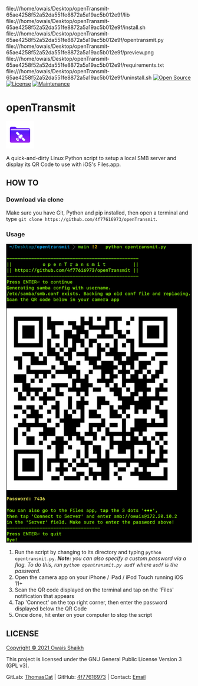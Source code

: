 file:///home/owais/Desktop/openTransmit-65ae4258f52a52da551fe8872a5a19ac5b012e9f/lib
file:///home/owais/Desktop/openTransmit-65ae4258f52a52da551fe8872a5a19ac5b012e9f/install.sh
file:///home/owais/Desktop/openTransmit-65ae4258f52a52da551fe8872a5a19ac5b012e9f/opentransmit.py
file:///home/owais/Desktop/openTransmit-65ae4258f52a52da551fe8872a5a19ac5b012e9f/preview.png
file:///home/owais/Desktop/openTransmit-65ae4258f52a52da551fe8872a5a19ac5b012e9f/requirements.txt
file:///home/owais/Desktop/openTransmit-65ae4258f52a52da551fe8872a5a19ac5b012e9f/uninstall.sh
[![Open Source](https://img.shields.io/badge/Open%20Source-Yes-blue?style=flat&logo=github)](https://opensource.org/)
[![License](https://img.shields.io/badge/License-GPLv3-purple?style=flat&logo=libreoffice)](LICENSE)
[![Maintenance](https://img.shields.io/badge/Maintained-Yes-green.svg?style=flat&logo=symantec)](https://github.com/4f77616973/GetPerms/graphs/commit-activity)
<!--[![Build Status](https://github.com/4f77616973/openTransmit/actions/workflows/main.yml/badge.svg?branch=main)](https://github.com/4f77616973/openTransmit/actions)-->
<!--[![PyPI](https://jitpack.io/v/com.github.4f77616973/GetPerms.svg)](https://jitpack.io/#com.github.4f77616973/GetPerms)-->

# openTransmit

<img src = "openTransmit-icon.png" alt = "openTransmit logo" width = "75dp">

A quick-and-dirty Linux Python script to setup a local SMB server and display its QR Code to use with iOS's Files.app.

## HOW TO

<!--### Via PyPI / pip
Make sure you have Python and pip installed, then open a terminal and type `pip install opentransmit`.-->

### Download via clone

Make sure you have Git, Python and pip installed, then open a terminal and type `git clone https://github.com/4f77616973/openTransmit`.

### Usage

<img src = "preview.png" alt = "openTransmit preview">

1. Run the script by changing to its directory and typing `python opentransmit.py`. _**Note:** you can also specify a custom password via a flag. To do this, run `python opentransmit.py asdf` where `asdf` is the password._
2. Open the camera app on your iPhone / iPad / iPod Touch running iOS 11+
3. Scan the QR code displayed on the terminal and tap on the 'Files' notification that appears
4. Tap 'Connect' on the top right corner, then enter the password displayed below the QR Code
5. Once done, hit enter on your computer to stop the script

## LICENSE

[Copyright © 2021 Owais Shaikh](LICENSE)

This project is licensed under the GNU General Public License Version 3 (GPL v3).

GitLab: [ThomasCat](https://gitlab.com/ThomasCat) | GitHub: [4f77616973](https://github.com/4f77616973) | Contact: [Email](mailto://0x4f@tuta.io)
